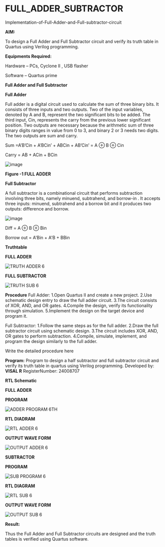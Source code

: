 # FULL_ADDER_SUBTRACTOR

Implementation-of-Full-Adder-and-Full-subtractor-circuit

**AIM:**

To design a Full Adder and Full Subtractor circuit and verify its truth table in Quartus using Verilog programming.

**Equipments Required:**

Hardware – PCs, Cyclone II , USB flasher

Software – Quartus prime

**Full Adder and Full Subtractor**

**Full Adder**

Full adder is a digital circuit used to calculate the sum of three binary bits. It consists of three inputs and two outputs. Two of the input variables, denoted by A and B, represent the two significant bits to be added. The third input, Cin, represents the carry from the previous lower significant position. Two outputs are necessary because the arithmetic sum of three binary digits ranges in value from 0 to 3, and binary 2 or 3 needs two digits. The two outputs are sum and carry.

Sum =A’B’Cin + A’BCin’ + ABCin + AB’Cin’ = A ⊕ B ⊕ Cin 

Carry = AB + ACin + BCin

![image](https://github.com/naavaneetha/FULL_ADDER_SUBTRACTOR/assets/154305477/0f30ba51-5ffb-4198-845f-18e054f675e7)

**Figure -1 FULL ADDER**

**Full Subtractor**

A full subtractor is a combinational circuit that performs subtraction involving three bits, namely minuend, subtrahend, and borrow-in . It accepts three inputs: minuend, subtrahend and a borrow bit and it produces two outputs: difference and borrow.

![image](https://github.com/naavaneetha/FULL_ADDER_SUBTRACTOR/assets/154305477/02b24f51-ab51-4304-9ad6-7b81ffc1ead5)

Diff = A ⊕ B ⊕ Bin 

Borrow out = A'Bin + A'B + BBin

**Truthtable**

**FULL ADDER**

![TRUTH ADDER 6](https://github.com/user-attachments/assets/76540b26-13ef-4138-95a0-8352f58e96da)


**FULL SUBTRACTOR**


![TRUTH SUB 6](https://github.com/user-attachments/assets/ed0d87a2-dc2f-41ca-a0ee-8a3202ff5839)


**Procedure**
 Full Adder: 1.Open Quartus II and create a new project. 2.Use schematic design entry to draw the full adder circuit. 3.The circuit consists of XOR, AND, and OR gates. 4.Compile the design, verify its functionality through simulation. 5.Implement the design on the target device and program it.

Full Subtractor: 1.Follow the same steps as for the full adder. 2.Draw the full subtractor circuit using schematic design. 3.The circuit includes XOR, AND, OR gates to perform subtraction. 4.Compile, simulate, implement, and program the design similarly to the full adder.

Write the detailed procedure here

**Program:**
 Program to design a half subtractor and full subtractor circuit and verify its truth table in quartus using Verilog programming.
Developed by:  **VISAL R**
RegisterNumber:   24008707

**RTL Schematic**
    
**FULL ADDER**

**PROGRAM**

   ![ADDER PROGRAM 6TH](https://github.com/user-attachments/assets/223df599-c10b-4987-a232-62e1adb43bb1)
   
**RTL DIADRAM**

![RTL ADDER 6](https://github.com/user-attachments/assets/59df828c-8aec-493e-89c1-3d1509b2c546)

**OUTPUT WAVE FORM**

![OUTPUT ADDER 6](https://github.com/user-attachments/assets/e8957301-657e-4564-b48e-8a724508bde2)

**SUBTRACTOR**

**PROGRAM**


![SUB PROGRAM 6](https://github.com/user-attachments/assets/0daacb33-7779-4994-b00e-5eaced0e2f79)

**RTL DIAGRAM**


![RTL SUB 6](https://github.com/user-attachments/assets/f931c569-96b2-445f-8933-490e3cdfa6bd)


**OUTPUT WAVE FORM**


![OUTPUT SUB 6](https://github.com/user-attachments/assets/009b2cd0-7120-4612-8f01-da7b5a50daa1)




**Result:**

Thus the Full Adder and Full Subtractor circuits are designed and the truth tables is verified using Quartus software.



